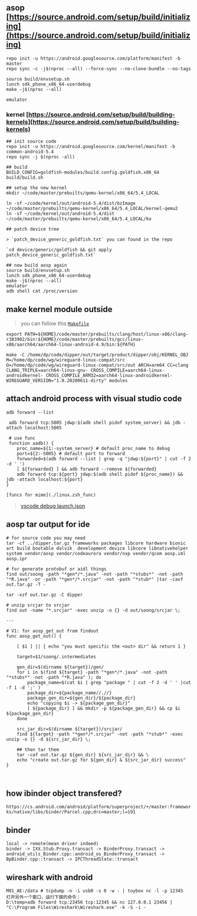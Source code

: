 ## asop [https://source.android.com/setup/build/initializing](https://source.android.com/setup/build/initializing)

```
repo init -u https://android.googlesource.com/platform/manifest -b master
repo sync -c -j$(nproc --all) --force-sync --no-clone-bundle --no-tags

source build/envsetup.sh
lunch sdk_phone_x86_64-userdebug
make -j$(nproc --all)

emulator
```

### kernel [https://source.android.com/setup/build/building-kernels](https://source.android.com/setup/build/building-kernels)

```
## init source code
repo init -u https://android.googlesource.com/kernel/manifest -b common-android-5.4
repo sync -j $(nproc -all)

## build
BUILD_CONFIG=goldfish-modules/build.config.goldfish.x86_64 build/build.sh

## setup the new kernel
mkdir ~/code/master/prebuilts/qemu-kernel/x86_64/5.4_LOCAL

ln -sf ~/code/kernel/out/android-5.4/dist/bzImage ~/code/master/prebuilts/qemu-kernel/x86_64/5.4_LOCAL/kernel-qemu2
ln -sf ~/code/kernel/out/android-5.4/dist ~/code/master/prebuilts/qemu-kernel/x86_64/5.4_LOCAL/ko

## patch device tree

> `patch_device_generic_goldfish.txt` you can found in the repo

`cd device/generic/goldfish && git apply patch_device_generic_goldfish.txt`

## now build aosp again
source build/envsetup.sh
lunch sdk_phone_x86_64-userdebug
make -j$(nproc --all)
emulator
adb shell cat /proc/version
```

## make kernel module outside

> you can follow this [`Makefile`](./android/aosp/Makefile)

```
export PATH=${HOME}/code/master/prebuilts/clang/host/linux-x86/clang-r383902/bin:${HOME}/code/master/prebuilts/gcc/linux-x86/aarch64/aarch64-linux-android-4.9/bin:${PATH}

make -C /home/dp/code/dipper/out/target/product/dipper/obj/KERNEL_OBJ M=/home/dp/code/wg/wireguard-linux-compat/src O=/home/dp/code/wg/wireguard-linux-compat/src/out ARCH=arm64 CC=clang CLANG_TRIPLE=aarch64-linux-gnu- CROSS_COMPILE=aarch64-linux-androidkernel- CROSS_COMPILE_ARM32=aarch64-linux-androidkernel- WIREGUARD_VERSION="1.0.20200611-dirty" modules
```

## attach android process with visual studio code

```
adb forward --list

 adb forward tcp:5005 jdwp:$(adb shell pidof system_server) && jdb -attach localhost:5005

 # use func
 function aadb() {
    proc_name=${1:-system_server} # default proc_name to debug
    port=${2:-5005} # default port to forward
    forwarded=$(adb forward --list | grep -q "jdwp:${port}" | cut -f 2 -d ' ')
    [ ${forwarded} ] && adb forward --remove ${forwarded}
    adb forward tcp:${port} jdwp:$(adb shell pidof ${proc_name}) && jdb -attach localhost:${port}
}

[funcs for mime](./linux.zsh_func)
```

> [vscode debug launch.json](./android/aosp/.vscode/launch.json)

## aosp tar output for ide

```
# for source code you may need
tar -cf ../dipper.tar.gz frameworks packages libcore hardware bionic  art build bootable dalvik  development device libcore libnativehelper system vendor/aosp vendor/codeaurora vendor/nxp vendor/qcom aosp.iml aosp.ipr

# for generate protobuf or aidl things
find out/soong -path "*gen*/*.java" -not -path "*stubs*" -not -path "*R.java" -or -path "*gen*/*.srcjar" -not -path "*stub*" |tar -cavf out.tar.gz -T -

tar -xzf out.tar.gz -C dipper

# unzip srcjar to srcjar
find out -name "*.srcjar" -exec unzip -o {} -d out/soong/srcjar \;

---

# V1: for aosp_get_out from findout
func aosp_get_out() {

    [ $1 ] || { echo "you must specific the <out> dir" && return 1 }

    target=$1/soong/.intermediates

    gen_dir=$(dirname ${target})/gen/
    for i in $(find ${target} -path "*gen*/*.java" -not -path "*stubs*" -not -path "*R.java" ); do
        package_name=$(cat $i | grep "package " | cut -f 2 -d ' ' |cut -f 1 -d ';' )
        package_dir=${package_name//.//}
        package_gen_dir=${gen_dir}/${package_dir}
        echo "copying $i -> ${package_gen_dir}"
        [ ${package_dir} ] && mkdir -p ${package_gen_dir} && cp $i ${package_gen_dir}
    done

    src_jar_dir=$(dirname ${target})/srcjar/
    find ${target} -path "*gen*/*.srcjar" -not -path "*stub*" -exec unzip -o {} -d ${src_jar_dir} \;

    ## then tar them
    tar -caf out.tar.gz ${gen_dir} ${src_jar_dir} && \
    echo "create out.tar.gz for ${gen_dir} & ${src_jar_dir} success"
}



```

## how ibinder object transfered?

`https://cs.android.com/android/platform/superproject/+/master:frameworks/native/libs/binder/Parcel.cpp;drc=master;l=191`


## binder

```
local -> remote(mean driver indeed)
binder -> IXX.Stub.Proxy.transact -> BinderProxy.transact -> android_utils_Binder.cpp::android_os_BinderProxy_transact -> BpBinder.cpp::transact -> IPCThreadState::transact
```

## wireshark with android

```
M01_AE:/data # tcpdump -n -i usb0 -s 0 -w - | toybox nc -l -p 12345
打开另外一个窗口，运行下面的命令：
D:\temp>adb forward tcp:23456 tcp:12345 && nc 127.0.0.1 23456 | "C:\Program Files\Wireshark\Wireshark.exe" -k -S -i -
```
